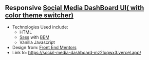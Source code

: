 ## Responsive [Social Media DashBoard UI( with color theme switcher)](https://social-media-dashboard-mz2loqwx3.vercel.app/)
* Technologies Used include:
  * HTML
   * [Sass](https://sass-lang.com/documentation) with [BEM](https://www.smashingmagazine.com/2018/06/bem-for-beginners)
   * Vanilla Javascript
* Design from:
    [Front End Mentors](https://www.frontendmentor.io)
* Link to:
   https://social-media-dashboard-mz2loqwx3.vercel.app/
 
